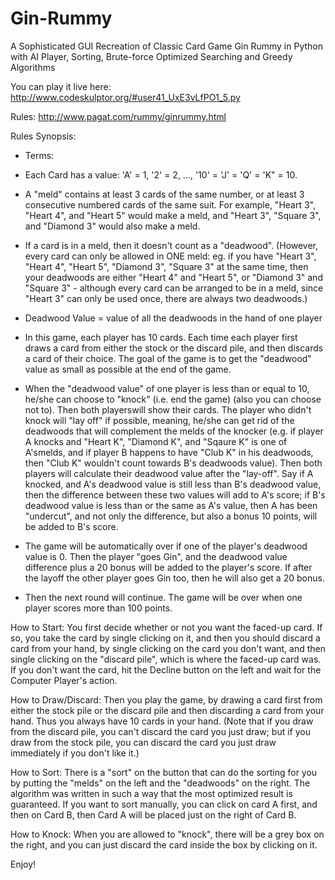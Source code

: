 # Gin-Rummy
A Sophisticated GUI Recreation of Classic Card Game Gin Rummy in Python with AI Player, Sorting, Brute-force Optimized Searching and Greedy Algorithms

You can play it live here: http://www.codeskulptor.org/#user41_UxE3vLfPO1_5.py

Rules: http://www.pagat.com/rummy/ginrummy.html

Rules Synopsis:
- Terms: 
- Each Card has a value: 'A' = 1, '2' = 2, ..., '10' = 'J' = 'Q' = 'K" = 10.
- A "meld" contains at least 3 cards of the same number, or at least 3 consecutive numbered cards of the same suit. For example, "Heart 3", 
"Heart 4", and "Heart 5" would make a meld, and "Heart 3", "Square 3", and "Diamond 3" would also make a meld.
- If a card is in a meld, then it doesn't count as a "deadwood". (However, every card can only be allowed in ONE meld: eg.
if you have "Heart 3", "Heart 4", "Heart 5", "Diamond 3", "Square 3" at the same time, then your deadwoods are either "Heart 4" and 
"Heart 5", or "Diamond 3" and "Square 3" - although every card can be arranged to be in a meld, since "Heart 3" can only be used once,
there are always two deadwoods.)
- Deadwood Value = value of all the deadwoods in the hand of one player

- In this game, each player has 10 cards. Each time each player first draws a card from either the stock or the discard pile, and then
discards a card of their choice. The goal of the game is to get the "deadwood" value as small as possible at the end of the game.

- When the "deadwood value" of one player is less than or equal to 10, he/she can choose to "knock" (i.e. end the game) (also you can choose not to). Then both playerswill show their cards. The player who didn't knock will "lay off" if possible, meaning, he/she can get rid of the deadwoods that will complement the melds of the knocker (e.g. if player A knocks and "Heart K", "Diamond K", and "Sqaure K" is one of A'smelds, and if player B happens to have "Club K" in his deadwoods, then "Club K" wouldn't count towards B's deadwoods value). Then both players will calculate their deadwood value after the "lay-off". Say if A knocked, and A's deadwood value is still less than B's deadwood value, then the difference between these two values will add to A's score; if B's deadwood value is less than or the same as A's value, then A has been "undercut", and not only the difference, but also a bonus 10 points, will be added to B's score.

- The game will be automatically over if one of the player's deadwood value is 0. Then the player "goes Gin", and the deadwood value
difference plus a 20 bonus will be added to the player's score. If after the layoff the other player goes Gin too, then he will also
get a 20 bonus.

- Then the next round will continue. The game will be over when one player scores more than 100 points.

How to Start: You first decide whether or not you want the faced-up card. If so, you take the card by single clicking on it, and then you should discard a card from your hand, by single clicking on the card you don't want, and then single clicking on the "discard pile", which is where the faced-up card was. If you don't want the card, hit the Decline button on the left and wait for the Computer Player's action.

How to Draw/Discard: Then you play the game, by drawing a card first from either the stock pile or the discard pile and then discarding a card from your hand. Thus you always have 10 cards in your hand. (Note that if you draw from the discard pile, you can't discard the card you just draw; but if you draw from the stock pile, you can discard the card you just draw immediately if you don't like it.)

How to Sort: There is a "sort" on the button that can do the sorting for you by putting the "melds" on the left and the "deadwoods" on the right. The algorithm was written in such a way that the most optimized result is guaranteed. If you want to sort manually, you can
click on card A first, and then on Card B, then Card A will be placed just on the right of Card B.

How to Knock: When you are allowed to "knock", there will be a grey box on the right, and you can just discard the card inside the box by clicking on it.

Enjoy!
